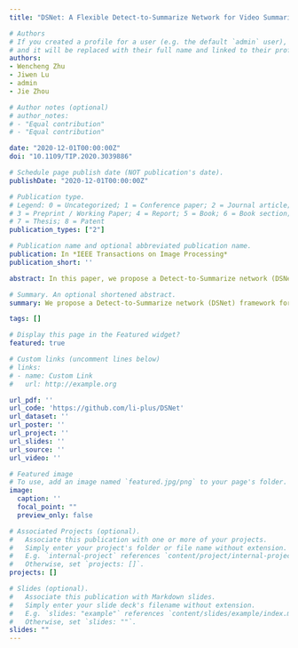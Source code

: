 ```yaml
---
title: "DSNet: A Flexible Detect-to-Summarize Network for Video Summarization"

# Authors
# If you created a profile for a user (e.g. the default `admin` user), write the username (folder name) here 
# and it will be replaced with their full name and linked to their profile.
authors:
- Wencheng Zhu
- Jiwen Lu
- admin
- Jie Zhou

# Author notes (optional)
# author_notes:
# - "Equal contribution"
# - "Equal contribution"

date: "2020-12-01T00:00:00Z"
doi: "10.1109/TIP.2020.3039886"

# Schedule page publish date (NOT publication's date).
publishDate: "2020-12-01T00:00:00Z"

# Publication type.
# Legend: 0 = Uncategorized; 1 = Conference paper; 2 = Journal article;
# 3 = Preprint / Working Paper; 4 = Report; 5 = Book; 6 = Book section;
# 7 = Thesis; 8 = Patent
publication_types: ["2"]

# Publication name and optional abbreviated publication name.
publication: In *IEEE Transactions on Image Processing*
publication_short: ''

abstract: In this paper, we propose a Detect-to-Summarize network (DSNet) framework for supervised video summarization. Our DSNet contains anchor-based and anchor-free counterparts. The anchor-based method generates temporal interest proposals to determine and localize the representative contents of video sequences, while the anchor-free method eliminates the pre-defined temporal proposals and directly predicts the importance scores and segment locations. Different from existing supervised video summarization methods which formulate video summarization as a regression problem without temporal consistency and integrity constraints, our interest detection framework is the first attempt to leverage temporal consistency via the temporal interest detection formulation. Specifically, in the anchor-based approach, we first provide a dense sampling of temporal interest proposals with multi-scale intervals that accommodate interest variations in length, and then extract their long-range temporal features for interest proposal location regression and importance prediction. Notably, positive and negative segments are both assigned for the correctness and completeness information of the generated summaries. In the anchor-free approach, we alleviate drawbacks of temporal proposals by directly predicting importance scores of video frames and segment locations. Particularly, the interest detection framework can be flexibly plugged into off-the-shelf supervised video summarization methods. We evaluate the anchor-based and anchor-free approaches on the SumMe and TVSum datasets. Experimental results clearly validate the effectiveness of the anchor-based and anchor-free approaches.

# Summary. An optional shortened abstract.
summary: We propose a Detect-to-Summarize network (DSNet) framework for supervised video summarization.

tags: []

# Display this page in the Featured widget?
featured: true

# Custom links (uncomment lines below)
# links:
# - name: Custom Link
#   url: http://example.org

url_pdf: ''
url_code: 'https://github.com/li-plus/DSNet'
url_dataset: ''
url_poster: ''
url_project: ''
url_slides: ''
url_source: ''
url_video: ''

# Featured image
# To use, add an image named `featured.jpg/png` to your page's folder. 
image:
  caption: ''
  focal_point: ""
  preview_only: false

# Associated Projects (optional).
#   Associate this publication with one or more of your projects.
#   Simply enter your project's folder or file name without extension.
#   E.g. `internal-project` references `content/project/internal-project/index.md`.
#   Otherwise, set `projects: []`.
projects: []

# Slides (optional).
#   Associate this publication with Markdown slides.
#   Simply enter your slide deck's filename without extension.
#   E.g. `slides: "example"` references `content/slides/example/index.md`.
#   Otherwise, set `slides: ""`.
slides: ""
---
```

